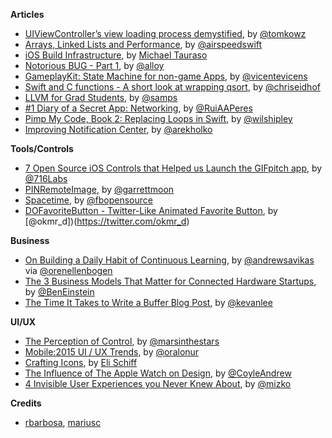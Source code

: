 **Articles**

* [UIViewController’s view loading process demystified](http://szulctomasz.com/ios-uiviewcontrollers-view-loading-process-demystified/), by [@tomkowz](https://twitter.com/tomkowz)
* [Arrays, Linked Lists and Performance](http://airspeedvelocity.net/2015/08/03/arrays-linked-lists-and-performance/), by [@airspeedswift](https://twitter.com/airspeedswift)
* [iOS Build Infrastructure](https://corner.squareup.com/2015/07/ios-build-infrastructure.html), by [Michael Tauraso](https://twitter.com/mtauraso)
* [Notorious BUG - Part 1](http://artsy.github.io/blog/2015/07/30/Notorious-BUG-Part-1/), by [@alloy](https://twitter.com/alloy)
* [GameplayKit: State Machine for non-game Apps](https://www.invasivecode.com/weblog/gameplaykit-state-machine/), by [@vicentevicens](https://twitter.com/vicentevicens)
* [Swift and C functions - A short look at wrapping qsort](http://chris.eidhof.nl/posts/swift-c-interop.html), by [@chriseidhof](https://twitter.com/chriseidhof)
* [LLVM for Grad Students](http://adriansampson.net/blog/llvm.html), by [@samps](https://twitter.com/samps)
* [\#1 Diary of a Secret App: Networking](http://codeplease.io/2015/08/05/log-of-a-secret-app-1/), by [@RuiAAPeres](https://twitter.com/RuiAAPeres)
* [Pimp My Code, Book 2: Replacing Loops in Swift](http://blog.wilshipley.com/2015/08/pimp-my-code-book-2-eliminating-loops.html), by [@wilshipley](https://twitter.com/wilshipley)
* [Improving Notification Center](http://macoscope.com/blog/improving-notification-center/), by [@arekholko](https://twitter.com/arekholko)

**Tools/Controls**

* [7 Open Source iOS Controls that Helped us Launch the GIFpitch app](https://medium.com/ios-os-x-development/7-open-source-ios-controls-that-helped-us-launch-the-gifpitch-app-c3d6a01bb8b3), by [@716Labs](https://twitter.com/716Labs)
* [PINRemoteImage](https://github.com/pinterest/PINRemoteImage), by [@garrettmoon](https://twitter.com/garrettmoon)
* [Spacetime](https://github.com/facebookexperimental/spacetime), by [@fbopensource](https://twitter.com/fbopensource)
* [DOFavoriteButton - Twitter-Like Animated Favorite Button](https://github.com/okmr-d/DOFavoriteButton), by [@okmr_d])(https://twitter.com/okmr_d)

**Business**

* [On Building a Daily Habit of Continuous Learning](https://medium.com/towards-a-remarkable-career/on-building-a-daily-habit-of-continuous-learning-82ef77a8aff9), by [@andrewsavikas](https://twitter.com/andrewsavikas) via [@orenellenbogen](https://twitter.com/orenellenbogen)
* [The 3 Business Models That Matter for Connected Hardware Startups](https://medium.com/bolt-blog/the-3-business-models-that-matter-for-connected-hardware-startups-32fbf59506e5), by [@BenEinstein](https://twitter.com/BenEinstein)
* [The Time It Takes to Write a Buffer Blog Post](https://blog.bufferapp.com/how-to-write-a-blog-post), by [@kevanlee](https://twitter.com/kevanlee)

**UI/UX**

* [The Perception of Control](http://www.uxbooth.com/articles/the-perception-of-control/), by [@marsinthestars](https://twitter.com/marsinthestars)
* [Mobile:2015 UI / UX Trends](https://medium.com/interactive-mind/mobile-2015-263ab694e60e), by [@oralonur](https://twitter.com/oralonur)
* [Crafting Icons](http://www.elischiff.com/blog/2015/8/4/crafting-icons), by [Eli Schiff](https://twitter.com/eli_schiff)
* [The Influence of The Apple Watch on Design](https://medium.com/designed-thought/the-apple-watch-s-influence-on-design-230a6a94fb0f), by [@CoyleAndrew](https://twitter.com/CoyleAndrew)
* [4 Invisible User Experiences you Never Knew About](https://medium.com/@mizko/4-invisible-user-experiences-you-d13cc9c3c7ab), by [@mizko](https://twitter.com/mizko)

**Credits**

* [rbarbosa](https://github.com/rbarbosa), [mariusc](https://github.com/mariusc)


